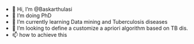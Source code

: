 - 👋 Hi, I’m @Baskarthulasi
- 👀 I’m doing PhD
- 🌱 I’m currently learning Data mining and Tuberculosis diseases
- 💞️ I’m looking to define a customize a apriori algorithm based on TB dis.
- 📫 how to achieve this

